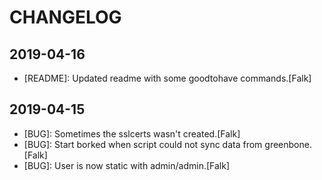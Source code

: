 # CHANGELOG

## 2019-04-16

- [README]: Updated readme with some goodtohave commands.[Falk]

## 2019-04-15

- [BUG]: Sometimes the sslcerts wasn't created.[Falk]
- [BUG]: Start borked when script could not sync data from greenbone.[Falk]
- [BUG]: User is now static with admin/admin.[Falk]
